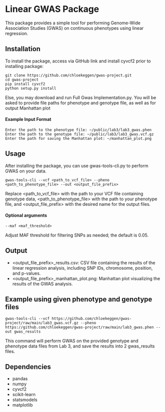 # Linear GWAS Package

This package provides a simple tool for performing Genome-Wide Association Studies (GWAS) on continuous phenotypes using linear regression.

## Installation

To install the package, access via GitHub link and install cyvcf2 prior to installing package:

```
git clone https://github.com/chloekeggen/gwas-project.git
cd gwas-project
pip install cyvcf2
python setup.py install
```
Else, you may download and run Full Gwas Implementation.py. You will be asked to provide file paths for phenotype and genotype file, as well as for output Manhattan plot
#### Example Input Format
    Enter the path to the phenotype file: ~/public/lab3/lab3_gwas.phen
    Enter the path to the genotype file: ~/public/lab3/lab3_gwas.vcf.gz
    Enter the path for saving the Manhattan plot: ~/manhattan_plot.png
    
## Usage

After installing the package, you can use gwas-tools-cli.py to perform GWAS on your data.

```
gwas-tools-cli --vcf <path_to_vcf_file> --pheno <path_to_phenotype_file> --out <output_file_prefix>
```

Replace <path_to_vcf_file> with the path to your VCF file containing genotype data, <path_to_phenotype_file> with the path to your phenotype file, and <output_file_prefix> with the desired name for the output files.

#### Optional arguments

```
--maf <maf_threshold>
```

Adjust MAF threshold for filtering SNPs as needed; the default is 0.05.

## Output

- <output_file_prefix>_results.csv: CSV file containing the results of the linear regression analysis, including SNP IDs, chromosome, position, and p-values.
- <output_file_prefix>_manhattan_plot.png: Manhattan plot visualizing the results of the GWAS analysis.

## Example using given phenotype and genotype files

```
gwas-tools-cli --vcf https://github.com/chloekeggen/gwas-project/raw/main/lab3_gwas.vcf.gz --pheno https://github.com/chloekeggen/gwas-project/raw/main/lab3_gwas.phen --out gwas_results
```

This command will perform GWAS on the provided genotype and phenotype data files from Lab 3, and save the results into 2 gwas_results files.

## Dependencies
- pandas
- numpy
- cyvcf2
- scikit-learn
- statsmodels
- matplotlib
